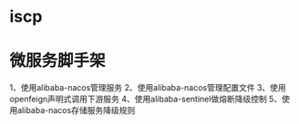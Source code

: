 # iscp
微服务脚手架
======

1、使用alibaba-nacos管理服务
2、使用alibaba-nacos管理配置文件
3、使用openfeign声明式调用下游服务
4、使用alibaba-sentinel做熔断降级控制
5、使用alibaba-nacos存储服务降级规则
